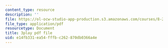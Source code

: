 ```yaml
---
content_type: resource
description: ''
file: https://ol-ocw-studio-app-production.s3.amazonaws.com/courses/8-20-introduction-to-special-relativity-january-iap-2021/e14fb331ea54fffbc262870db0366a4e_4U9B9YgEqe4.pdf
file_type: application/pdf
resourcetype: Document
title: 3play pdf file
uid: e14fb331-ea54-fffb-c262-870db0366a4e
---
```

